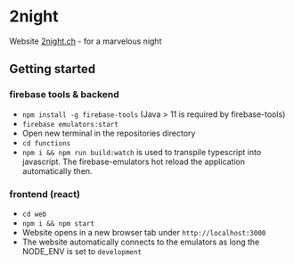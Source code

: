 # 2night
Website [2night.ch](https://2night.ch) - for a marvelous night

## Getting started

### firebase tools & backend
* `npm install -g firebase-tools` (Java > 11 is required by firebase-tools)
* `firebase emulators:start`
* Open new terminal in the repositories directory
* `cd functions`
* `npm i && npm run build:watch` is used to transpile typescript into javascript. The firebase-emulators hot reload the application automatically then.

### frontend (react)
* `cd web`
* `npm i && npm start`
* Website opens in a new browser tab under `http://localhost:3000`
* The website automatically connects to the emulators as long the NODE_ENV is set to `development`